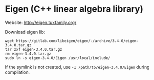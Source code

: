 # Eigen (C++ linear algebra library)

Website: <http://eigen.tuxfamily.org/>

Download eigen lib:
```console
wget https://gitlab.com/libeigen/eigen/-/archive/3.4.0/eigen-3.4.0.tar.gz
tar zxf eigen-3.4.0.tar.gz
rm eigen-3.4.0.tar.gz
sudo ln -s eigen-3.4.0/Eigen /usr/local/include/
```

If the symlink is not created, use `-I /path/to/eigen-3.4.0/Eigen` during
compilation.
